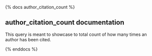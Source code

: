 {% docs author_citation_count %}
## author_citation_count documentation 
This query is meant to showcase to total count of how many times an author has been cited.


{% enddocs %}